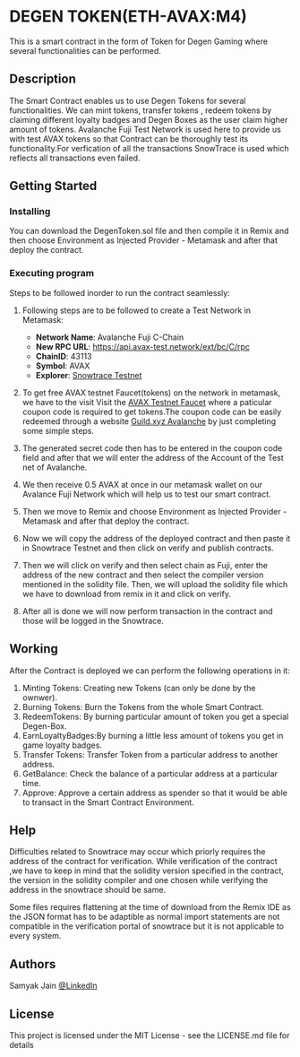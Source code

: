 # DEGEN TOKEN(ETH-AVAX:M4)

This is a smart contract in the form of Token for Degen Gaming where several functionalities can be performed.

## Description

The Smart Contract enables us to use Degen Tokens for several functionalities. We can mint tokens, transfer tokens , redeem tokens by claiming different loyalty badges and Degen Boxes as the user claim higher amount of tokens. Avalanche Fuji Test Network is used here to provide us with test AVAX tokens so that Contract can be thoroughly test its functionality.For verfication of all the transactions SnowTrace is used which reflects all transactions even failed.

## Getting Started

### Installing

You can download the DegenToken.sol file and then compile it in Remix and then choose Environment as Injected Provider - Metamask and after that deploy the contract.

### Executing program

Steps to be followed inorder to run the contract seamlessly:

1. Following steps are to be followed to create a Test Network in Metamask:
   - **Network Name**: Avalanche Fuji C-Chain
   - **New RPC URL**: https://api.avax-test.network/ext/bc/C/rpc
   - **ChainID**: 43113
   - **Symbol**: AVAX
   - **Explorer**: [Snowtrace Testnet](https://testnet.snowtrace.io/)
 
2. To get free AVAX testnet Faucet(tokens) on the network in metamask, we have to the visit Visit the [AVAX Testnet Faucet](https://core.app/en/tools/testnet-faucet/?subnet=c&token=c) where a paticular coupon code is required to get tokens.The coupon code can be easily redeemed through a website [Guild.xyz Avalanche](https://guild.xyz/avalanche) by just completing some simple steps.
   
3. The generated secret code then has to be entered in the coupon code field and after that we will enter the address of the Account of the Test net of Avalanche.
   
4. We then receive 0.5 AVAX at once in our metamask wallet on our Avalance Fuji Network which will help us to test our smart contract.

5. Then we move to Remix and choose Environment as Injected Provider - Metamask and after that deploy the contract.

6. Now we will copy the address of the deployed contract and then paste it in Snowtrace Testnet and then click on verify and publish contracts.

7. Then we will click on verify and then select chain as Fuji, enter the address of the new contract and then select the compiler version mentioned in the solidity file. Then, we will upload the solidity file which we have to download from remix in it and click on verify.

8. After all is done we will now perform transaction in the contract and those will be logged in the Snowtrace.


## Working

After the Contract is deployed we can perform the following operations in it:

1. Minting Tokens: Creating new Tokens (can only be done by the ownwer).
2. Burning Tokens: Burn the Tokens from the whole Smart Contract.
3. RedeemTokens: By burning particular amount of token you get a special Degen-Box.
4. EarnLoyaltyBadges:By burning a little less amount of tokens you get in game loyalty badges.
5. Transfer Tokens: Transfer Token from a particular address to another address.
6. GetBalance: Check the balance of a particular address at a particular time.
7. Approve: Approve a certain address as spender so that it would be able to transact in the Smart Contract Environment.

## Help

Difficulties related to Snowtrace may occur which priorly requires the address of the contract for verification. While verification of the contract ,we have to keep in mind that the solidity version specified in the contract, the version in the solidity compiler and one chosen while verifying the address in the snowtrace should be same.

Some files requires flattening at the time of download from the Remix IDE as the JSON format has to be adaptible as normal import statements are not compatible in the verification portal of snowtrace but it is not applicable to every system.

## Authors

Samyak Jain 
[@LinkedIn](https://www.linkedin.com/in/samyak-jain-179710233/)


## License

This project is licensed under the MIT License - see the LICENSE.md file for details
